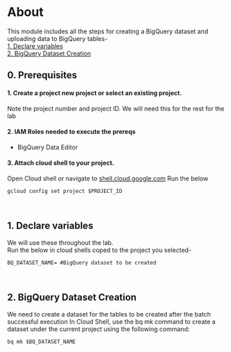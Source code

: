 # About

This module includes all the steps for creating a BigQuery dataset and uploading data to BigQuery tables-<br>
[1. Declare variables](instructions/05-create-bigquery-dataset.md#1-declare-variables)<br>
[2. BigQuery Dataset Creation](instructions/05-create-bigquery-dataset.md#2-bigquery-dataset-creation)<br>

## 0. Prerequisites

#### 1. Create a project new project or select an existing project.
Note the project number and project ID.
We will need this for the rest for the lab

#### 2. IAM Roles needed to execute the prereqs
- BigQuery Data Editor

#### 3. Attach cloud shell to your project.
Open Cloud shell or navigate to [shell.cloud.google.com](https://shell.cloud.google.com)
Run the below
```
gcloud config set project $PROJECT_ID

```

<br>

## 1. Declare variables

We will use these throughout the lab. <br>
Run the below in cloud shells coped to the project you selected-

```
BQ_DATASET_NAME= #BigQuery dataset to be created

```

<br>

## 2. BigQuery Dataset Creation

We need to create a dataset for the tables to be created after the batch successful execution
In Cloud Shell, use the bq mk command to create a dataset under the current project using the following command:


```
bq mk $BQ_DATASET_NAME
```
<br>
